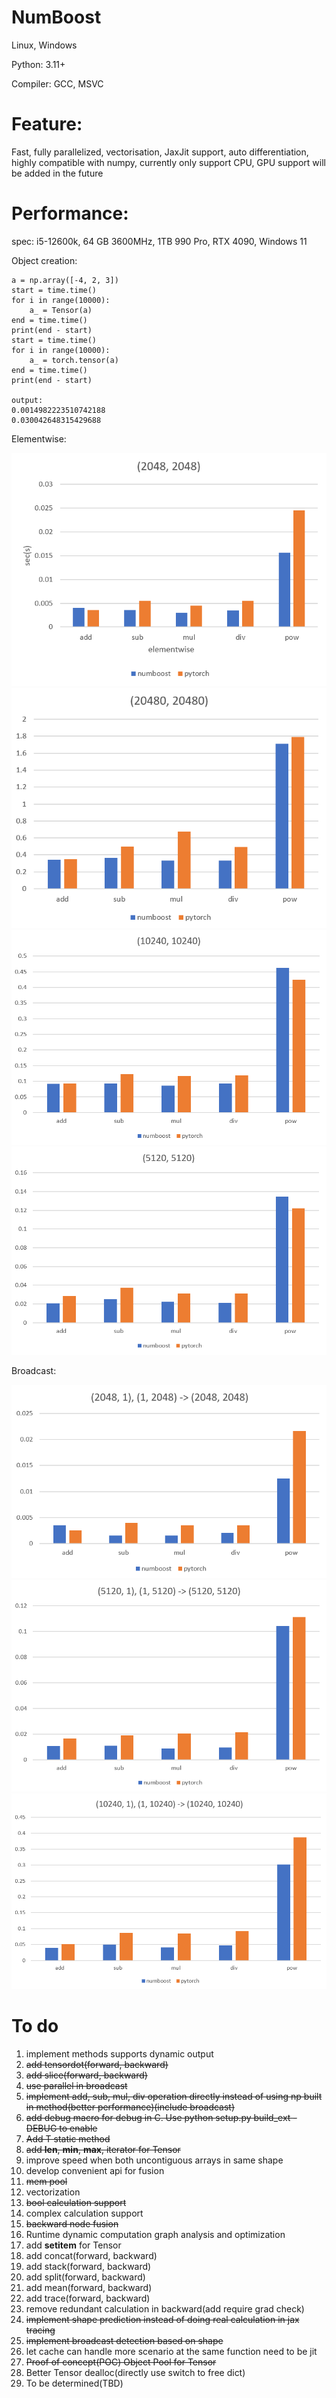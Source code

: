 # NumBoost

Linux, Windows

Python: 3.11+

Compiler: GCC, MSVC

# Feature:
Fast, fully parallelized, vectorisation, JaxJit support, auto differentiation, highly compatible with numpy,
currently only support CPU, GPU support will be added in the future

# Performance:
spec: i5-12600k, 64 GB 3600MHz, 1TB 990 Pro, RTX 4090, Windows 11

Object creation:
```
a = np.array([-4, 2, 3])
start = time.time()
for i in range(10000):
    a_ = Tensor(a)
end = time.time()
print(end - start)
start = time.time()
for i in range(10000):
    a_ = torch.tensor(a)
end = time.time()
print(end - start)

output: 
0.0014982223510742188
0.030042648315429688
```
Elementwise:

![](https://github.com/Jianqoq/NumBoost/blob/allocator_lru_cache/src/benchmarks/img.png)
![](https://github.com/Jianqoq/NumBoost/blob/allocator_lru_cache/src/benchmarks/img_1.png)
![](https://github.com/Jianqoq/NumBoost/blob/allocator_lru_cache/src/benchmarks/img_2.png)
![](https://github.com/Jianqoq/NumBoost/blob/allocator_lru_cache/src/benchmarks/img_3.png)

Broadcast:

![](https://github.com/Jianqoq/NumBoost/blob/allocator_lru_cache/src/benchmarks/img_4.png)
![](https://github.com/Jianqoq/NumBoost/blob/allocator_lru_cache/src/benchmarks/img_5.png)
![](https://github.com/Jianqoq/NumBoost/blob/allocator_lru_cache/src/benchmarks/img_6.png)


# To do
1. implement methods supports dynamic output
2. ~~add tensordot(forward, backward)~~
3. ~~add slice(forward, backward)~~
4. ~~use parallel in broadcast~~
5. ~~implement add, sub, mul, div operation directly instead of using np built in method(better performance)(include broadcast)~~
6. ~~add debug macro for debug in C. Use python setup.py build_ext -DEBUG to enable~~
7. ~~Add T static method~~
8. ~~add __len__, __min__, __max__, iterator for Tensor~~
9. improve speed when both uncontiguous arrays in same shape
10. develop convenient api for fusion
11. ~~mem pool~~
12. vectorization
13. ~~bool calculation support~~
14. complex calculation support
15. ~~backward node fusion~~
16. Runtime dynamic computation graph analysis and optimization
17. add __setitem__ for Tensor
18. add concat(forward, backward)
19. add stack(forward, backward)
20. add split(forward, backward)
21. add mean(forward, backward)
22. add trace(forward, backward)
23. remove redundant calculation in backward(add require grad check)
24. ~~implement shape prediction instead of doing real calculation in jax tracing~~
25. ~~implement broadcast detection based on shape~~
26. let cache can handle more scenario at the same function need to be jit
27. ~~Proof of concept(POC) Object Pool for Tensor~~
28. Better Tensor dealloc(directly use switch to free dict)
29. To be determined(TBD)
